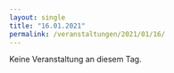 ```yaml
---
layout: single
title: "16.01.2021"
permalink: /veranstaltungen/2021/01/16/
---
```


Keine Veranstaltung an diesem Tag.
